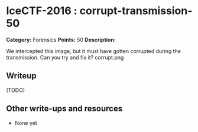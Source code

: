 # IceCTF-2016 : corrupt-transmission-50

**Category:** Forensics
**Points:** 50
**Description:**

We intercepted this image, but it must have gotten corrupted during the transmission. Can you try and fix it? corrupt.png

## Writeup

(TODO)

## Other write-ups and resources

* None yet